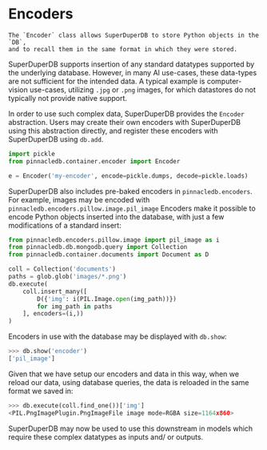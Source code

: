 # Encoders

```{note}
The `Encoder` class allows SuperDuperDB to store Python objects in the `DB`,
and to recall them in the same format in which they were stored.
```

SuperDuperDB supports insertion of any standard datatypes supported by the underlying database.
However, in many AI use-cases, these data-types are not sufficient for the intended data.
A typical example is computer-vision use-cases, utilizing `.jpg` or `.png` images,
for which datastores do not typically not provide native support.

In order to use such complex data, SuperDuperDB provides the `Encoder` abstraction.
Users may create their own encoders with SuperDuperDB using this abstraction directly,
and register these encoders with SuperDuperDB using `db.add`.

```python
import pickle
from pinnacledb.container.encoder import Encoder

e = Encoder('my-encoder', encode=pickle.dumps, decode=pickle.loads)
```

SuperDuperDB also includes pre-baked encoders in `pinnacledb.encoders`.
For example, images may be encoded with `pinnacledb.encoders.pillow.image.pil_image`
Encoders make it possible to encode Python objects inserted into the database, with
just a few modifications of a standard insert:

```python
from pinnacledb.encoders.pillow.image import pil_image as i
from pinnacledb.db.mongodb.query import Collection
from pinnacledb.container.documents import Document as D

coll = Collection('documents')
paths = glob.glob('images/*.png')
db.execute(
    coll.insert_many([
        D({'img': i(PIL.Image.open(img_path))})
        for img_path in paths
    ], encoders=(i,))
)
```

Encoders in use with the database may be displayed with `db.show`:

```python
>>> db.show('encoder')
['pil_image']
```

Given that we have setup our encoders and data in this way, when we reload our data, using database queries, the data is reloaded in the same format we saved in:

```python
>>> db.execute(coll.find_one())['img']
<PIL.PngImagePlugin.PngImageFile image mode=RGBA size=1164x860>
```

SuperDuperDB may now be used to use this downstream in models which require these complex datatypes as
inputs and/ or outputs.